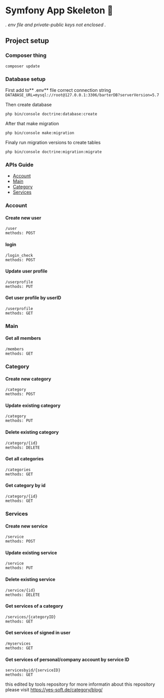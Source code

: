 # Symfony App Skeleton 🚧
*. env file and private-public keys not enclosed .*
## Project setup

### Composer thing
```
composer update
```
### Database setup
First add to** .env** file correct connection string
`DATABASE_URL=mysql://root@127.0.0.1:3306/barterDB?serverVersion=5.7`

Then create database
```
php bin/console doctrine:database:create
```

After that make migration
```
php bin/console make:migration
```

Finaly run migration versions to create tables
```
php bin/console doctrine:migration:migrate
```

### APIs Guide
* [Account](#account)
* [Main](#main)
* [Category](#category)
* [Services](#services)

### Account
#### Create new user
```
/user
methods: POST
```
#### login
```
/login_check
methods: POST
```
#### Update user profile
```
/userprofile
methods: PUT
```
#### Get user profile by userID
```
/userprofile
methods: GET
```

### Main
#### Get all members
```
/members
methods: GET
```

### Category
#### Create new category
```
/category
methods: POST
```
#### Update existing category
```
/category
methods: PUT
```
#### Delete existing category
```
/category/{id}
methods: DELETE
```
#### Get all categories
```
/categories
methods: GET
```
#### Get category by id
```
/category/{id}
methods: GET
```

### Services
#### Create new service
```
/service
methods: POST
```
#### Update existing service
```
/service
methods: PUT
```
#### Delete existing service
```
/service/{id}
methods: DELETE
```
#### Get services of a category
```
/services/{categoryID}
methods: GET
```
#### Get services of signed in user
```
/myservices
methods: GET
```
#### Get services of personal/company account by service ID
```
servicesbyid/{serviceID}
methods: GET
```

this edited by tools repository for more informatin about this repository please visit https://yes-soft.de/category/blog/
